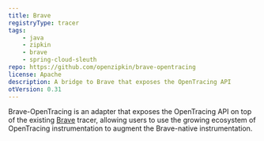 ```yaml
---
title: Brave
registryType: tracer
tags:
    - java
    - zipkin
    - brave
    - spring-cloud-sleuth
repo: https://github.com/openzipkin/brave-opentracing
license: Apache
description: A bridge to Brave that exposes the OpenTracing API
otVersion: 0.31
---
```


Brave-OpenTracing is an adapter that exposes the OpenTracing API on top of the existing [Brave](https://github.com/openzipkin/brave)
tracer, allowing users to use the growing ecosystem of OpenTracing instrumentation to augment the Brave-native
instrumentation.
